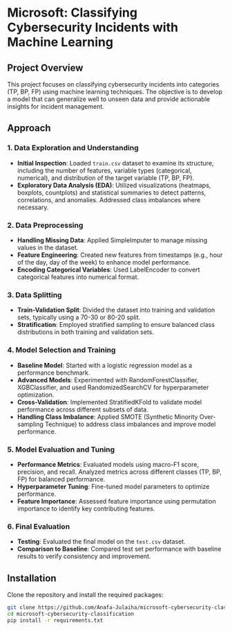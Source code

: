 # Microsoft: Classifying Cybersecurity Incidents with Machine Learning

## Project Overview

This project focuses on classifying cybersecurity incidents into categories (TP, BP, FP) using machine learning techniques. The objective is to develop a model that can generalize well to unseen data and provide actionable insights for incident management.

## Approach

### 1. Data Exploration and Understanding
- **Initial Inspection**: Loaded `train.csv` dataset to examine its structure, including the number of features, variable types (categorical, numerical), and distribution of the target variable (TP, BP, FP).
- **Exploratory Data Analysis (EDA)**: Utilized visualizations (heatmaps, boxplots, countplots) and statistical summaries to detect patterns, correlations, and anomalies. Addressed class imbalances where necessary.

### 2. Data Preprocessing
- **Handling Missing Data**: Applied SimpleImputer to manage missing values in the dataset.
- **Feature Engineering**: Created new features from timestamps (e.g., hour of the day, day of the week) to enhance model performance.
- **Encoding Categorical Variables**: Used LabelEncoder to convert categorical features into numerical format.

### 3. Data Splitting
- **Train-Validation Split**: Divided the dataset into training and validation sets, typically using a 70-30 or 80-20 split.
- **Stratification**: Employed stratified sampling to ensure balanced class distributions in both training and validation sets.

### 4. Model Selection and Training
- **Baseline Model**: Started with a logistic regression model as a performance benchmark.
- **Advanced Models**: Experimented with RandomForestClassifier, XGBClassifier, and used RandomizedSearchCV for hyperparameter optimization.
- **Cross-Validation**: Implemented StratifiedKFold to validate model performance across different subsets of data.
- **Handling Class Imbalance**: Applied SMOTE (Synthetic Minority Over-sampling Technique) to address class imbalances and improve model performance.

### 5. Model Evaluation and Tuning
- **Performance Metrics**: Evaluated models using macro-F1 score, precision, and recall. Analyzed metrics across different classes (TP, BP, FP) for balanced performance.
- **Hyperparameter Tuning**: Fine-tuned model parameters to optimize performance.
- **Feature Importance**: Assessed feature importance using permutation importance to identify key contributing features.

### 6. Final Evaluation
- **Testing**: Evaluated the final model on the `test.csv` dataset.
- **Comparison to Baseline**: Compared test set performance with baseline results to verify consistency and improvement.

## Installation

Clone the repository and install the required packages:

```bash
git clone https://github.com/Anafa-Julaiha/microsoft-cybersecurity-classification.git
cd microsoft-cybersecurity-classification
pip install -r requirements.txt


